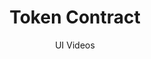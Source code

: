 ---
layout: embed
permalink: apps/minting/business-processes/token-contract/ux-videos
lang: en
page_id: apps-minting-business-processes-token-contract-video


title: Token Contract
subtitle: UI Videos
backUrl: /apps/minting/business-processes/token-contract

description: Diagrams
---